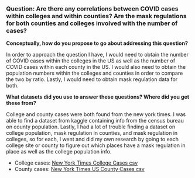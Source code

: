 ### Question: Are there any correlations between COVID cases within colleges and within counties? Are the mask regulations for both counties and colleges involved with the number of cases?

**Conceptually, how do you propose to go about addressing this question?**

In order to approach the question I have, I would need to obtain the number of COVID cases within the colleges in the US as well as the number of COVID cases within each county in the US. I would also need to obtain the population numbers within the colleges and counties in order to compare the two by ratio. Lastly, I would need to obtain mask regulation data for both.

**What datasets did you use to answer these questions? Where did you get these from?**

College and county cases were both found from the new york times. I was able to find a dataset from kaggle containing info from the census bureau on county population. Lastly, I had a lot of trouble finding a dataset on college population, mask regulation in counties, and mask regulation in colleges, so for each, I went and did my own research by going to each college site or county to figure out which places have a mask regulation in place as well as the college population info.
- College cases: [New York Times College Cases csv](https://raw.githubusercontent.com/nytimes/covid-19-data/master/colleges/colleges.csv)
- County cases: [New York Times US County Cases csv](https://raw.githubusercontent.com/nytimes/covid-19-data/master/live/us-counties.csv)
